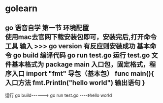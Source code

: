 # golearn
go 语音自学
第一节 环境配置  
  使用mac去官网下载安装包即可，安装完后,打开命令工具  输入 >>>  go version 有反应则安装成功
  基本命令 
    go build 编译代码
    go run test.go 运行
  test.go 文件基本格式为
    package main     入口包，固定格式，程序入口
    import "fmt"     导包（基本包）
    func main(){     入口方法
      fmt.Println("hello world")   输出语句
    }
  ---------------------------------
  运行 go build------>  go run test.go  ----》hello world
 
 
  
